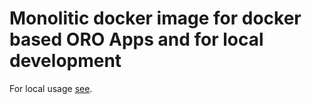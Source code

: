 # Monolitic docker image for docker based ORO Apps and for local development

For local usage [see](./local/README.md).

